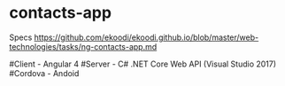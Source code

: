 # contacts-app

Specs
https://github.com/ekoodi/ekoodi.github.io/blob/master/web-technologies/tasks/ng-contacts-app.md

#Client - Angular 4
#Server - C# .NET Core Web API (Visual Studio 2017)
#Cordova - Andoid

